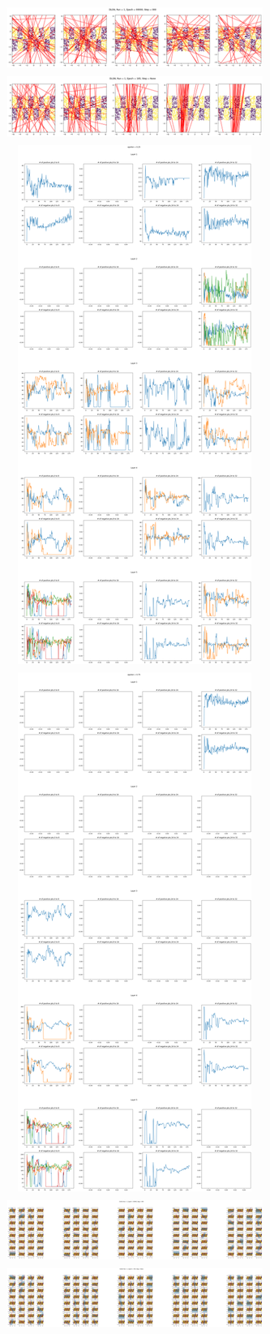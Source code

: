 <p align="center"> <img src= 'all_figs/Hyperplanes_all DLGN, Mode=1, Run = 1, Epoch = 00000, Step = 000.png' /> </p>
<p align="center"> <img src= 'all_figs/Hyperplanes_all DLGN, Mode=1, Run = 1, Epoch = 185, Step = None.png' /> </p>
<p align="center"> <img src= 'all_figs/hyp_posneg_epsilon = 0.25.png' /> </p>
<p align="center"> <img src= 'all_figs/hyp_posneg_epsilon = 0.75.png' /> </p>
<p align="center"> <img src= 'all_figs/Hyperplanes DLGN, , Run = 1, Epoch = 00000, Step = 000.png' /> </p>
<p align="center"> <img src= 'all_figs/Hyperplanes DLGN, , Run = 1, Epoch = 185, Step = None.png' /> </p>
